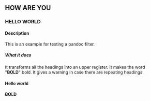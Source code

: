 ## HOW ARE YOU

### HELLO WORLD

#### Description

This is an example for testing a pandoc filter.

##### What it does

It transforms all the headings into an upper register. It makes the word
"**BOLD**" bold. It gives a warning in case there are repeating
headings.

#### Hello world

**BOLD**
